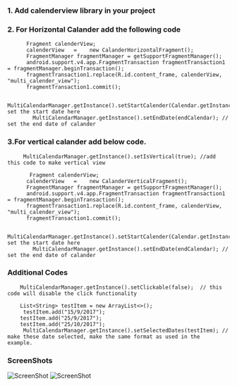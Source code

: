 ### 1. Add calenderview library in your project

### 2. For Horizontal Calander add the following code

          Fragment calenderView;
          calenderView   =    new CalanderHorizontalFragment();
          FragmentManager fragmentManager = getSupportFragmentManager();
          android.support.v4.app.FragmentTransaction fragmentTransaction1 = fragmentManager.beginTransaction();
          fragmentTransaction1.replace(R.id.content_frame, calenderView, "multi_calender_view");
          fragmentTransaction1.commit();
          
            MultiCalendarManager.getInstance().setStartCalender(Calendar.getInstance())// set the start date here
            MultiCalendarManager.getInstance().setEndDate(endCalendar); // set the end date of calander
          
         
### 3.For vertical calander add below code.

         MultiCalendarManager.getInstance().setIsVertical(true); //add this code to make vertical view

           Fragment calenderView;
          calenderView   =    new CalanderVerticalFragment();
          FragmentManager fragmentManager = getSupportFragmentManager();
          android.support.v4.app.FragmentTransaction fragmentTransaction1 = fragmentManager.beginTransaction();
          fragmentTransaction1.replace(R.id.content_frame, calenderView, "multi_calender_view");
          fragmentTransaction1.commit();
          
            MultiCalendarManager.getInstance().setStartCalender(Calendar.getInstance())// set the start date here
            MultiCalendarManager.getInstance().setEndDate(endCalendar); // set the end date of calander
            
 ###   Additional Codes
 
        MultiCalendarManager.getInstance().setClickable(false);  // this code will disable the click functionality
        
        List<String> testItem = new ArrayList<>();
         testItem.add("15/9/2017");
        testItem.add("25/9/2017");
        testItem.add("25/10/2017");
         MultiCalendarManager.getInstance().setSelectedDates(testItem); // make these date selected, make the same format as used in the          example.


###  ScreenShots

![ScreenShot](https://github.com/Shijocs007/AndroidMultiSelectionCalander/tree/master/screenshot/horizonal.png)
![ScreenShot](https://github.com/Shijocs007/AndroidMultiSelectionCalander/tree/master/screenshot/vertical.png)
